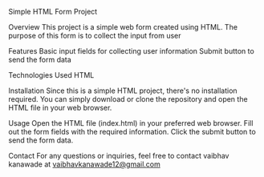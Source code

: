 Simple HTML Form Project



Overview
This project is a simple web form created using HTML. The purpose of this form is to collect the input from user

Features
Basic input fields for collecting user information
Submit button to send the form data


Technologies Used
HTML

Installation
Since this is a simple HTML project, there's no installation required. You can simply download or clone the repository and open the HTML file in your web browser.

Usage
Open the HTML file (index.html) in your preferred web browser.
Fill out the form fields with the required information.
Click the submit button to send the form data.



Contact
For any questions or inquiries, feel free to contact vaibhav kanawade at vaibhavkanawade12@gmail.com

